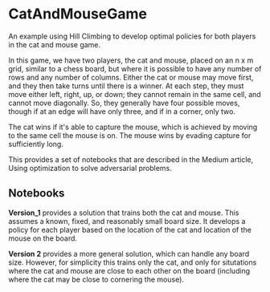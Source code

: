 # CatAndMouseGame
An example using Hill Climbing to develop optimal policies for both players in the cat and mouse game. 

In this game, we have two players, the cat and mouse, placed on an n x m grid, similar to a chess board, but where it is possible to have any number of rows and any number of columns. Either the cat or mouse may move first, and they then take turns until there is a winner. At each step, they must move either left, right, up, or down; they cannot remain in the same cell, and cannot move diagonally. So, they generally have four possible moves, though if at an edge will have only three, and if in a corner, only two. 

The cat wins if it's able to capture the mouse, which is achieved by moving to the same cell the mouse is on. The mouse wins by evading capture for sufficiently long.

This provides a set of notebooks that are described in the Medium article, Using optimization to solve adversarial problems.

## Notebooks

**Version_1** provides a solution that trains both the cat and mouse. This assumes a known, fixed, and reasonably small board size. It develops a policy for each player based on the location of the cat and location of the mouse on the board.

**Version 2** provides a more general solution, which can handle any board size. However, for simplicity this trains only the cat, and only for situtations where the cat and mouse are close to each other on the board (including where the cat may be close to cornering the mouse). 


